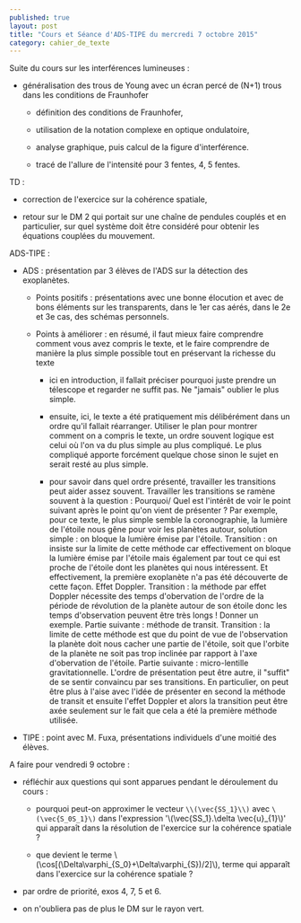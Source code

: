 ```yaml
---
published: true
layout: post
title: "Cours et Séance d'ADS-TIPE du mercredi 7 octobre 2015"
category: cahier_de_texte
---
```

Suite du cours sur les interférences lumineuses :

- généralisation des trous de Young avec un écran percé de (N+1) trous dans les conditions de Fraunhofer

   - définition des conditions de Fraunhofer,
  
   - utilisation de la notation complexe en optique ondulatoire,

   - analyse graphique, puis calcul de la figure d'interférence.

   - tracé de l'allure de l'intensité pour 3 fentes, 4, 5 fentes.

TD : 

   - correction de l'exercice sur la cohérence spatiale,

   - retour sur le DM 2 qui portait sur une chaîne de pendules couplés et en particulier, sur quel système doit être considéré pour obtenir les équations couplées du mouvement.

ADS-TIPE :

- ADS : présentation par 3 élèves de l'ADS sur la détection des exoplanètes. 

   - Points positifs : présentations avec une bonne élocution et avec de bons éléments sur les transparents, dans le 1er cas aérés, dans le 2e et 3e cas, des schémas personnels.

   - Points à améliorer : en résumé, il faut mieux faire comprendre comment vous avez compris le texte, et le faire comprendre de manière la plus simple possible tout en préservant la richesse du texte 

      - ici en introduction, il fallait préciser pourquoi juste prendre un télescope et regarder ne suffit pas. Ne "jamais" oublier le plus simple. 

      - ensuite, ici, le texte a été pratiquement mis délibérément dans un ordre qu'il fallait réarranger. Utiliser le plan pour montrer comment on a compris le texte, un ordre souvent logique est celui où l'on va du plus simple au plus compliqué. Le plus compliqué apporte forcément quelque chose sinon le sujet en serait resté au plus simple.

      - pour savoir dans quel ordre présenté, travailler les transitions peut aider assez souvent. Travailler les transitions se ramène souvent à la question : Pourquoi/ Quel est l'intérêt de voir le point suivant après le point qu'on vient de présenter ? Par exemple, pour ce texte, le plus simple semble la coronographie, la lumière de l'étoile nous gêne pour voir les planètes autour, solution simple : on bloque la lumière émise par l'étoile. Transition : on insiste sur la limite de cette méthode car effectivement on bloque la lumière émise par l'étoile mais également par tout ce qui est proche de l'étoile dont les planètes qui nous intéressent. Et effectivement, la première exoplanète n'a pas été découverte de cette façon. Effet Doppler. Transition : la méthode par effet Doppler nécessite des temps d'obervation de l'ordre de la période de révolution de la planète autour de son étoile donc les temps d'observation peuvent être très longs ! Donner un exemple. Partie suivante : méthode de transit. Transition : la limite de cette méthode est que du point de vue de l'observation la planète doit nous cacher une partie de l'étoile, soit que l'orbite de la planète ne soit pas trop inclinée par rapport à l'axe d'obervation de l'étoile. Partie suivante : micro-lentille gravitationnelle. L'ordre de présentation peut être autre, il "suffit" de se sentir convaincu par ses transitions. En particulier, on peut être plus à l'aise avec l'idée de présenter en second la méthode de transit et ensuite l'effet Doppler et alors la transition peut être axée seulement sur le fait que cela a été la première méthode utilisée.

- TIPE : point avec M. Fuxa, présentations individuels d'une moitié des élèves.

A faire pour vendredi 9 octobre :

- réfléchir aux questions qui sont apparues pendant le déroulement du cours : 

   - pourquoi peut-on approximer le vecteur `\\(\vec{SS_1}\\)` avec `\(\vec{S_0S_1}\)` dans l'expression '\\(\vec{SS_1}.\delta \vec{u}_{1}\\)' qui apparaît dans la résolution de l'exercice sur la cohérence spatiale ?

   - que devient le terme \\(\cos[(\Delta\varphi_{S_0}+\Delta\varphi_{S})/2]\\), terme qui apparaît dans l'exercice sur la cohérence spatiale ?

- par ordre de priorité, exos 4, 7, 5 et 6.

- on n'oubliera pas de plus le DM sur le rayon vert.
